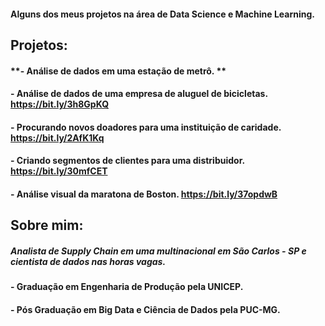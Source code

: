 #### Alguns dos meus projetos na área de Data Science e Machine Learning.

## **Projetos:**

#### **- Análise de dados em uma estação de metrô. **
#### **- Análise de dados de uma empresa de aluguel de bicicletas. https://bit.ly/3h8GpKQ** 
#### **- Procurando novos doadores para uma instituição de caridade. https://bit.ly/2AfK1Kq**
#### **- Criando segmentos de clientes para uma distribuidor. https://bit.ly/30mfCET**
#### **- Análise visual da maratona de Boston. https://bit.ly/37opdwB**



## **Sobre mim:**

##### Analista de Supply Chain em uma multinacional em São Carlos - SP e cientista de dados nas horas vagas.

#### **- Graduação em Engenharia de Produção pela UNICEP.**
#### **- Pós Graduação em Big Data e Ciência de Dados pela PUC-MG.**
